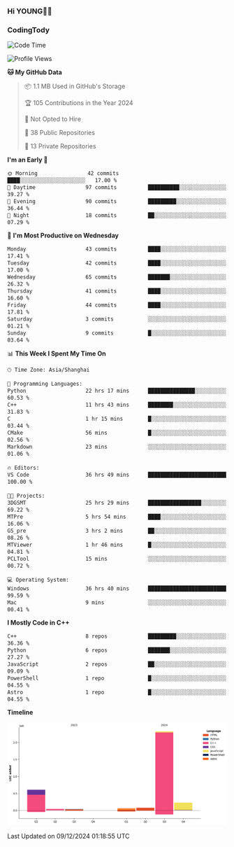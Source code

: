 <!--
**IHKYoung/IHKYoung** is a ✨ _special_ ✨ repository because its `README.md` (this file) appears on your GitHub profile.

Here are some ideas to get you started:

- 🔭 I’m currently working on ...
- 🌱 I’m currently learning ...
- 👯 I’m looking to collaborate on ...
- 🤔 I’m looking for help with ...
- 💬 Ask me about ...
- 📫 How to reach me: ...
- 😄 Pronouns: ...
- ⚡ Fun fact: ...
-->

### Hi YOUNG👋🏻


### CodingTody
<!--START_SECTION:waka-->
![Code Time](http://img.shields.io/badge/Code%20Time-521%20hrs%204%20mins-blue)

![Profile Views](http://img.shields.io/badge/Profile%20Views-0-blue)

**🐱 My GitHub Data** 

> 📦 1.1 MB Used in GitHub's Storage 
 > 
> 🏆 105 Contributions in the Year 2024
 > 
> 🚫 Not Opted to Hire
 > 
> 📜 38 Public Repositories 
 > 
> 🔑 13 Private Repositories 
 > 
**I'm an Early 🐤** 

```text
🌞 Morning                42 commits          ████░░░░░░░░░░░░░░░░░░░░░   17.00 % 
🌆 Daytime                97 commits          ██████████░░░░░░░░░░░░░░░   39.27 % 
🌃 Evening                90 commits          █████████░░░░░░░░░░░░░░░░   36.44 % 
🌙 Night                  18 commits          ██░░░░░░░░░░░░░░░░░░░░░░░   07.29 % 
```
📅 **I'm Most Productive on Wednesday** 

```text
Monday                   43 commits          ████░░░░░░░░░░░░░░░░░░░░░   17.41 % 
Tuesday                  42 commits          ████░░░░░░░░░░░░░░░░░░░░░   17.00 % 
Wednesday                65 commits          ███████░░░░░░░░░░░░░░░░░░   26.32 % 
Thursday                 41 commits          ████░░░░░░░░░░░░░░░░░░░░░   16.60 % 
Friday                   44 commits          ████░░░░░░░░░░░░░░░░░░░░░   17.81 % 
Saturday                 3 commits           ░░░░░░░░░░░░░░░░░░░░░░░░░   01.21 % 
Sunday                   9 commits           █░░░░░░░░░░░░░░░░░░░░░░░░   03.64 % 
```


📊 **This Week I Spent My Time On** 

```text
🕑︎ Time Zone: Asia/Shanghai

💬 Programming Languages: 
Python                   22 hrs 17 mins      ███████████████░░░░░░░░░░   60.53 % 
C++                      11 hrs 43 mins      ████████░░░░░░░░░░░░░░░░░   31.83 % 
C                        1 hr 15 mins        █░░░░░░░░░░░░░░░░░░░░░░░░   03.44 % 
CMake                    56 mins             █░░░░░░░░░░░░░░░░░░░░░░░░   02.56 % 
Markdown                 23 mins             ░░░░░░░░░░░░░░░░░░░░░░░░░   01.06 % 

🔥 Editors: 
VS Code                  36 hrs 49 mins      █████████████████████████   100.00 % 

🐱‍💻 Projects: 
3DGSMT                   25 hrs 29 mins      █████████████████░░░░░░░░   69.22 % 
MTPre                    5 hrs 54 mins       ████░░░░░░░░░░░░░░░░░░░░░   16.06 % 
GS_pre                   3 hrs 2 mins        ██░░░░░░░░░░░░░░░░░░░░░░░   08.26 % 
MTViewer                 1 hr 46 mins        █░░░░░░░░░░░░░░░░░░░░░░░░   04.81 % 
PCLTool                  15 mins             ░░░░░░░░░░░░░░░░░░░░░░░░░   00.72 % 

💻 Operating System: 
Windows                  36 hrs 40 mins      █████████████████████████   99.59 % 
Mac                      9 mins              ░░░░░░░░░░░░░░░░░░░░░░░░░   00.41 % 
```

**I Mostly Code in C++** 

```text
C++                      8 repos             █████████░░░░░░░░░░░░░░░░   36.36 % 
Python                   6 repos             ███████░░░░░░░░░░░░░░░░░░   27.27 % 
JavaScript               2 repos             ██░░░░░░░░░░░░░░░░░░░░░░░   09.09 % 
PowerShell               1 repo              █░░░░░░░░░░░░░░░░░░░░░░░░   04.55 % 
Astro                    1 repo              █░░░░░░░░░░░░░░░░░░░░░░░░   04.55 % 
```



**Timeline**

![Lines of Code chart](https://raw.githubusercontent.com/IHKYoung/IHKYoung/baseline/assets/bar_graph.png)


 Last Updated on 09/12/2024 01:18:55 UTC
<!--END_SECTION:waka-->
